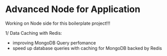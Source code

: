 # Advanced Node for Application

Working on Node side for this boilerplate project!!!

1/ Data Caching with Redis:

* improving MongoDB Query perfomance
* speed up database queries with caching for MongoDB backed by Redis
